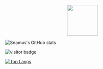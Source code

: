 <div id="header" align="center">
  <img src="https://media.giphy.com/media/JIX9t2j0ZTN9S/giphy.gif" width="100"/>
</div>

![Seamus's GitHub stats](https://github-readme-stats.vercel.app/api?username=seamusgould&show_icons=true)

![visitor badge](https://visitor-badge.glitch.me/badge?page_id=seamusgould.visitor-badge)

[![Top Langs](https://github-readme-stats.vercel.app/api/top-langs/?username=seamusgould&layout=compact)](https://github.com/seamusgould/github-readme-stats)
